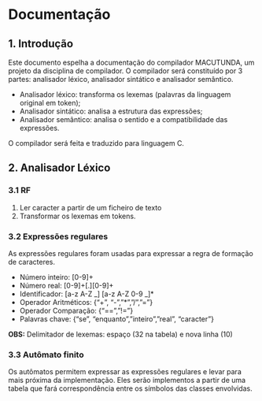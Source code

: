 # Documentação

## 1. Introdução
Este documento espelha a documentação do compilador MACUTUNDA, um projeto da disciplina de compilador. O compilador será constituído por 3 partes: analisador léxico, analisador sintático e analisador semântico.  
- Analisador léxico: transforma os lexemas (palavras da linguagem original em token);
- Analisador sintático: analisa a estrutura das expressões;
- Analisador semântico: analisa o sentido e a compatibilidade das expressões.  
  
O compilador será feita e traduzido para linguagem C.

## 2. Analisador Léxico
### 3.1 RF
1. Ler caracter a partir de um ficheiro de texto
2. Transformar os lexemas em tokens.

### 3.2 Expressões regulares

As expressões regulares foram usadas para expressar a regra de formação de caracteres.
- Número inteiro: [0-9]+
- Número real: [0-9]+[.][0-9]+
- Identificador: [a-z A-Z _] [a-z A-Z  0-9 _]*
- Operador Aritméticos: {“+”, “-”,”*”,”/”,”=”}
- Operador Comparação: {“==”,”!=”}
- Palavras chave: {“se”, “enquanto”,”inteiro”,”real”, “caracter”}

**OBS:** Delimitador de lexemas: espaço (32 na tabela) e nova linha (10)

### 3.3 Autômato finito
Os autômatos permitem expressar as expressões regulares e levar para mais próxima da implementação. Eles serão implementos a partir de uma tabela que fará correspondência entre os símbolos das classes envolvidas. 